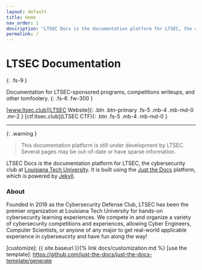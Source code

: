 ```yaml
---
layout: default
title: Home
nav_order: 1
description: "LTSEC Docs is the documentation platform for LTSEC, the cybersecurity club at Louisiana Tech University."
permalink: /
---
```


# LTSEC Documentation
{: .fs-9 }

Documentation for LTSEC-sponsored programs, competitions writeups, and other tomfoolery.
{: .fs-6 .fw-300 }

[www.ltsec.club][LTSEC Website]{: .btn .btn-primary .fs-5 .mb-4 .mb-md-0 .mr-2 }
[ctf.ltsec.club](LTSEC CTF){: .btn .fs-5 .mb-4 .mb-md-0 }

---

{: .warning }
> This documentation platform is still under development by LTSEC. Several pages may be out-of-date or have sparse information.

LTSEC Docs is the documentation platform for LTSEC, the cybersecurity club at [Louisiana Tech University]. It is built using the [Just the Docs] platform, which is powered by [Jekyll].

### About

Founded in 2018 as the Cybersecurity Defense Club, LTSEC has been the premier organization at Louisiana Tech University for hands-on cybersecurity learning experiences. We compete in and organize a variety of cybersecurity competitions and experiences, allowing Cyber Engineers, Computer Scientists, or anyone of any major to get real-world applicable experience in cyberseucirty and have fun along the way!

[Jekyll]: https://jekyllrb.com
[Louisiana Tech University]: https://www.latech.edu
[Liquid]: https://github.com/Shopify/liquid/wiki
[Front matter]: https://jekyllrb.com/docs/front-matter/
[Jekyll configuration]: https://jekyllrb.com/docs/configuration/
[source file for this page]: https://github.com/just-the-docs/just-the-docs/blob/main/index.md
[Just the Docs Template]: https://just-the-docs.github.io/just-the-docs-template/
[Just the Docs]: https://just-the-docs.github.io/just-the-docs/
[LTSEC Website]: https://www.ltsec.club
[Just the Docs README]: https://github.com/just-the-docs/just-the-docs/blob/main/README.md
[GitHub Pages]: https://pages.github.com/
[Template README]: https://github.com/just-the-docs/just-the-docs-template/blob/main/README.md
[GitHub Pages / Actions workflow]: https://github.blog/changelog/2022-07-27-github-pages-custom-github-actions-workflows-beta/
[customize]: {{ site.baseurl }}{% link docs/customization.md %}
[use the template]: https://github.com/just-the-docs/just-the-docs-template/generate
